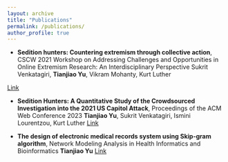 ```yaml
---
layout: archive
title: "Publications"
permalink: /publications/
author_profile: true
---
```


- **Sedition hunters: Countering extremism through collective action**, CSCW 2021 Workshop on Addressing Challenges and Opportunities in Online Extremism Research: An Interdisciplinary Perspective 
Sukrit Venkatagiri, **Tianjiao Yu**, Vikram Mohanty, Kurt Luther 

[Link](https://par.nsf.gov/servlets/purl/10315695)

- **Sedition Hunters: A Quantitative Study of the Crowdsourced Investigation into the 2021 US Capitol Attack**, Proceedings of the ACM Web Conference 2023
**Tianjiao Yu**, Sukrit Venkatagiri, Ismini Lourentzou, Kurt Luther 
[Link](https://dl.acm.org/doi/pdf/10.1145/3543507.3583514)

- **The design of electronic medical records system using Skip-gram algorithm**, Network Modeling Analysis in Health Informatics and Bioinformatics
**Tianjiao Yu** 
[Link](https://link.springer.com/article/10.1007/s13721-020-00281-4)

<!-- {% if author.googlescholar %}
  You can also find my articles on <u><a href="{{author.googlescholar}}">my Google Scholar profile</a>.</u>
{% endif %}

{% include base_path %}

{% for post in site.publications reversed %}
  {% include archive-single.html %}
{% endfor %}
 -->
